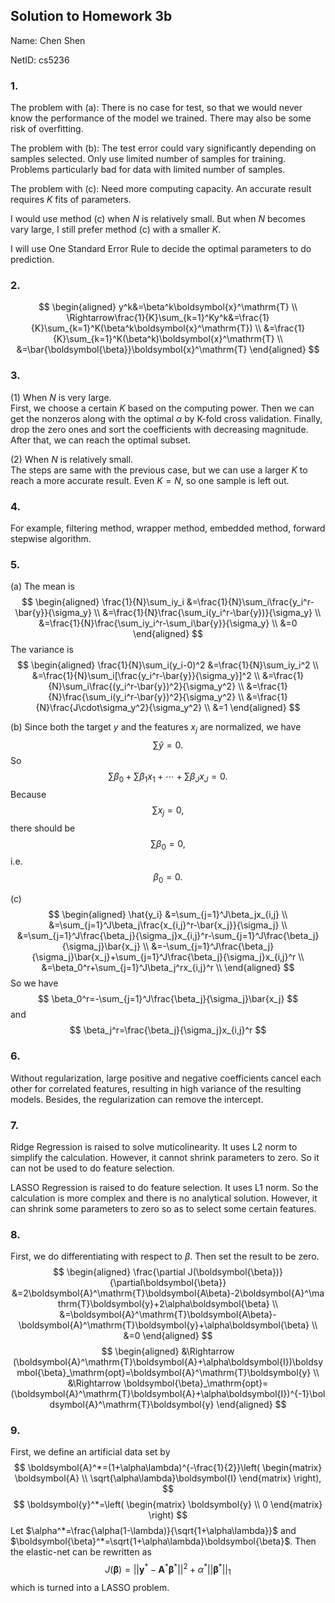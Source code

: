 ## Solution to Homework 3b

Name: Chen Shen

NetID: cs5236

### 1. 

The problem with (a): 
There is no case for test, so that we would never know the performance of the model we trained. 
There may also be some risk of overfitting.

The problem with (b): 
The test error could vary significantly depending on samples selected. 
Only use limited number of samples for training.
Problems particularly bad for data with limited number of samples.

The problem with (c): 
Need more computing capacity. 
An accurate result requires $K$ fits of parameters.

I would use method (c) when $N$ is relatively small. But when $N$ becomes vary large, I still prefer method (c) with a smaller $K$.

I will use One Standard Error Rule to decide the optimal parameters to do prediction.

### 2. 

$$
\begin{aligned}
y^k&=\beta^k\boldsymbol{x}^\mathrm{T} \\
\Rightarrow\frac{1}{K}\sum_{k=1}^Ky^k&=\frac{1}{K}\sum_{k=1}^K(\beta^k\boldsymbol{x}^\mathrm{T}) \\
&=\frac{1}{K}\sum_{k=1}^K(\beta^k)\boldsymbol{x}^\mathrm{T} \\
&=\bar{\boldsymbol{\beta}}\boldsymbol{x}^\mathrm{T}
\end{aligned}
$$

### 3. 

(1) When $N$ is very large.     
First, we choose a certain $K$ based on the computing power. Then we can get the nonzeros along with the optimal $\alpha$ by K-fold cross validation. Finally, drop the zero ones and sort the coefficients with decreasing magnitude. After that, we can reach the optimal subset.      

(2) When $N$ is relatively small.       
The steps are same with the previous case, but we can use a larger $K$ to reach a more accurate result. Even $K=N$, so one sample is left out.

### 4. 

For example, filtering method, wrapper method, embedded method, forward stepwise algorithm. 

### 5. 

(a) The mean is     
$$
\begin{aligned}
\frac{1}{N}\sum_iy_i
&=\frac{1}{N}\sum_i\frac{y_i^r-\bar{y}}{\sigma_y} \\
&=\frac{1}{N}\frac{\sum_i(y_i^r-\bar{y})}{\sigma_y} \\
&=\frac{1}{N}\frac{\sum_iy_i^r-\sum_i\bar{y}}{\sigma_y} \\
&=0
\end{aligned}
$$
The variance is     
$$
\begin{aligned}
\frac{1}{N}\sum_i(y_i-0)^2
&=\frac{1}{N}\sum_iy_i^2 \\
&=\frac{1}{N}\sum_i[\frac{y_i^r-\bar{y}}{\sigma_y}]^2 \\
&=\frac{1}{N}\sum_i\frac{(y_i^r-\bar{y})^2}{\sigma_y^2} \\
&=\frac{1}{N}\frac{\sum_i(y_i^r-\bar{y})^2}{\sigma_y^2} \\
&=\frac{1}{N}\frac{J\cdot\sigma_y^2}{\sigma_y^2} \\
&=1
\end{aligned}
$$

(b) Since both the target $y$ and the features $x_j$ are normalized, we have
$$
\sum\hat{y}=0.
$$
So 
$$
\sum\beta_0+\sum\beta_1x_1+\cdots+\sum\beta_Jx_J=0.
$$
Because 
$$
\sum x_j=0,
$$
there should be 
$$
\sum\beta_0=0,
$$
i.e.
$$
\beta_0=0.
$$

(c)  
$$
\begin{aligned}
\hat{y_i}
&=\sum_{j=1}^J\beta_jx_{i,j} \\
&=\sum_{j=1}^J\beta_j\frac{x_{i,j}^r-\bar{x_j}}{\sigma_j} \\
&=\sum_{j=1}^J\frac{\beta_j}{\sigma_j}x_{i,j}^r-\sum_{j=1}^J\frac{\beta_j}{\sigma_j}\bar{x_j} \\
&=-\sum_{j=1}^J\frac{\beta_j}{\sigma_j}\bar{x_j}+\sum_{j=1}^J\frac{\beta_j}{\sigma_j}x_{i,j}^r \\
&=\beta_0^r+\sum_{j=1}^J\beta_j^rx_{i,j}^r \\
\end{aligned}
$$
So we have
$$
\beta_0^r=-\sum_{j=1}^J\frac{\beta_j}{\sigma_j}\bar{x_j}
$$
and
$$
\beta_j^r=\frac{\beta_j}{\sigma_j}x_{i,j}^r
$$

### 6. 

Without regularization, large positive and negative coefficients cancel each other for correlated features, resulting in high variance of the resulting models. Besides, the regularization can remove the intercept.

### 7.

Ridge Regression is raised to solve muticolinearity. It uses L2 norm to simplify the calculation. However, it cannot shrink parameters to zero. So it can not be used to do feature selection.

LASSO Regression is raised to do feature selection. It uses L1 norm. So the calculation is more complex and there is no analytical solution. However, it can shrink some parameters to zero so as to select some certain features.

### 8. 

First, we do differentiating with respect to $\beta$. Then set the result to be zero.       
$$
\begin{aligned}
\frac{\partial J(\boldsymbol{\beta})}{\partial\boldsymbol{\beta}}
&=2\boldsymbol{A}^\mathrm{T}\boldsymbol{A\beta}-2\boldsymbol{A}^\mathrm{T}\boldsymbol{y}+2\alpha\boldsymbol{\beta} \\
&=\boldsymbol{A}^\mathrm{T}\boldsymbol{A\beta}-\boldsymbol{A}^\mathrm{T}\boldsymbol{y}+\alpha\boldsymbol{\beta} \\
&=0
\end{aligned}
$$
$$
\begin{aligned}
&\Rightarrow (\boldsymbol{A}^\mathrm{T}\boldsymbol{A}+\alpha\boldsymbol{I})\boldsymbol{\beta}_\mathrm{opt}=\boldsymbol{A}^\mathrm{T}\boldsymbol{y} \\
&\Rightarrow \boldsymbol{\beta}_\mathrm{opt}=(\boldsymbol{A}^\mathrm{T}\boldsymbol{A}+\alpha\boldsymbol{I})^{-1}\boldsymbol{A}^\mathrm{T}\boldsymbol{y}
\end{aligned}
$$

### 9. 

First, we define an artificial data set by
$$
\boldsymbol{A}^*=(1+\alpha\lambda)^{-\frac{1}{2}}\left(
\begin{matrix}
\boldsymbol{A} \\
\sqrt{\alpha\lambda}\boldsymbol{I}
\end{matrix} \right),
$$
$$
\boldsymbol{y}^*=\left(
\begin{matrix}
\boldsymbol{y} \\
0
\end{matrix} \right)
$$
Let $\alpha^*=\frac{\alpha(1-\lambda)}{\sqrt{1+\alpha\lambda}}$ and $\boldsymbol{\beta}^*=\sqrt{1+\alpha\lambda}\boldsymbol{\beta}$. 
Then the elastic-net can be rewritten as 
$$
J(\boldsymbol{\beta})=||\boldsymbol{y}^*-\boldsymbol{A}^*\boldsymbol{\beta}^*||^2+\alpha^*||\boldsymbol{\beta}^*||_1
$$
which is turned into a LASSO problem.
